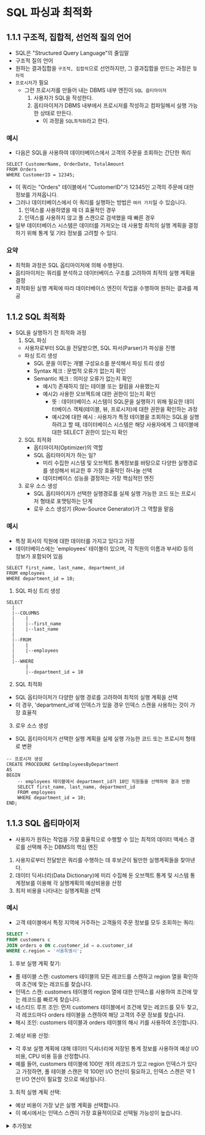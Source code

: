# SQL 파싱과 최적화

## 1.1.1 구조적, 집합적, 선언적 질의 언어

- SQL은 "Structured Query Language"의 줄임말
- 구조적 질의 언어
- 원하는 결과집합을 ```구조적, 집합적```으로 선언하지만, 그 결과집합을 만드는 과정은 ```절차적```
- ```프로시저```가 필요
  - 그런 프로시저를 만들어 내는 DBMS 내부 엔진이 ```SQL 옵티마이저```
    1. 사용자가 SQL을 작성한다.
    2. 옵티마이저가 DBMS 내부에서 프로시저를 작성하고 컴파일해서 실행 가능한 상태로 만든다.
       - 이 과정을 ```SQL최적화```라고 한다.


### 예시
- 다음은 SQL을 사용하여 데이터베이스에서 고객의 주문을 조회하는 간단한 쿼리
```mysql
SELECT CustomerName, OrderDate, TotalAmount
FROM Orders
WHERE CustomerID = 12345;
```
- 이 쿼리는 "Orders" 테이블에서 "CustomerID"가 12345인 고객의 주문에 대한 정보를 가져옵니다. 
- 그러나 데이터베이스에서 이 쿼리를 실행하는 방법은 ```여러 가지```일 수 있습니다.
    1. 인덱스를 사용하였을 때 더 효율적인 경우
    2. 인덱스를 사용하지 않고 풀 스캔으로 검색했을 때 빠른 경우
- 일부 데이터베이스 시스템은 데이터를 가져오는 데 사용할 최적의 실행 계획을 결정하기 위해 통계 및 기타 정보를 고려할 수 있다.

### 요약
- 최적화 과정은 SQL 옵티마이저에 의해 수행된다.
- 옵티마이저는 쿼리를 분석하고 데이터베이스 구조를 고려하여 최적의 실행 계획을 결정
- 최적화된 실행 계획에 따라 데이터베이스 엔진이 작업을 수행하여 원하는 결과를 제공

## 1.1.2 SQL 최적화
- SQL을 실행하기 전 최적화 과정
  1. SQL 파싱
    - 사용자로부터 SQL을 전달받으면, SQL 파서(Parser)가 파싱을 진행
     - 파싱 트리 생성
       - SQL 문을 이루는 개별 구성요소를 분석해서 파싱 트리 생성
       - Syntax 체크 : 문법적 오류가 없는지 확인
       - Semantic 체크 : 의미상 오류가 없는지 확인
         - 예시1) 존재하지 않는 테이블 또는 컬럼을 사용했는지
         - 예시2) 사용한 오브젝트에 대한 권한이 있는지 확인
           - 뜻 : 데이터베이스 시스템이 SQL문을 실행하기 위해 필요한 데이터베이스 객체(테이블, 뷰, 프로시저)에 대한 권한을 확인하는 과정
           - 예시2에 대한 예시 : 사용자가 특정 테이블을 조회하는 SQL을 실행하려고 할 때, 데이터베이스 시스템은 해당 사용자에게 그 테이블에 대한 SELECT 권한이 있는지 확인
  2. SQL 최적화
     - 옵티마이저(Optimizer)의 역할
     - SQL 옵티마이저가 하는 일?
       - 미리 수집한 시스템 및 오브젝트 통계정보를 바탕으로 다양한 실행경로를 생성해서 비교한 후 가장 효율적인 하나늘 선택
       - 데이터베이스 성능을 결정하는 가장 핵심적인 엔진
  3. 로우 소스 생성
     - SQL 옵티마이저가 선택한 실행경로를 실제 실행 가능한 코드 또는 프로시저 형태로 포맷팅하는 단계
     - 로우 소스 생성기 (Row-Source Generator)가 그 역할을 맡음

### 예시
- 특정 회사의 직원에 대한 데이터를 가지고 있다고 가정
- 데이터베이스에는 'employees' 테이블이 있으며, 각 직원의 이름과 부서ID 등의 정보가 포함되어 있음
```mysql
SELECT first_name, last_name, department_id
FROM employees
WHERE department_id = 10;
```
1. SQL 파싱 트리 생성
```text
SELECT
  |
  |--COLUMNS
  |    |
  |    |--first_name
  |    |--last_name
  |
  |--FROM
  |    |
  |    |--employees
  |
  |--WHERE
       |
       |--department_id = 10

```
2. SQL 최적화
- SQL 옵티마이저가 다양한 실행 경로를 고려하여 최적의 실행 계획을 선택
- 이 경우, 'department_id'에 인덱스가 있을 경우 인덱스 스캔을 사용하는 것이 가장 효율적

3. 로우 소스 생성
- SQL 옵티마이저가 선택한 실행 계획을 실제 실행 가능한 코드 또는 프로시저 형태로 변환
```mysql
-- 프로시저 생성
CREATE PROCEDURE GetEmployeesByDepartment
AS
BEGIN
    -- employees 테이블에서 department_id가 10인 직원들을 선택하여 결과 반환
    SELECT first_name, last_name, department_id
    FROM employees
    WHERE department_id = 10;
END;
```

## 1.1.3 SQL 옵티마이저
- 사용자가 원하는 작업을 가장 효율적으로 수행할 수 있는 최적의 데이터 엑세스 경로를 선택해 주는 DBMS의 핵심 엔진
1. 사용자로부터 전달받은 쿼리를 수행하는 데 후보군이 될만한 실행계획들을 찾아낸다.
2. 데이터 딕셔너리(Data Dictionary)에 미리 수집해 둔 오브젝트 통계 및 시스템 통계정보를 이용해 각 실행계획의 예상비용을 산정
3. 최저 비용을 나타내는 실행계획을 선택

### 예시
- 고객 테이블에서 특정 지역에 거주하는 고객들의 주문 정보를 모두 조회하는 쿼리:
```sql
SELECT *
FROM customers c
JOIN orders o ON c.customer_id = o.customer_id
WHERE c.region = '서울특별시';
```
1. 후보 실행 계획 찾기:

- 풀 테이블 스캔: customers 테이블의 모든 레코드를 스캔하고 region 열을 확인하여 조건에 맞는 레코드를 찾습니다.
- 인덱스 스캔: customers 테이블의 region 열에 대한 인덱스를 사용하여 조건에 맞는 레코드를 빠르게 찾습니다.
- 네스티드 루프 조인: 먼저 customers 테이블에서 조건에 맞는 레코드를 모두 찾고, 각 레코드마다 orders 테이블을 스캔하여 해당 고객의 주문 정보를 찾습니다.
- 해시 조인: customers 테이블과 orders 테이블의 해시 키를 사용하여 조인합니다.

2. 예상 비용 산정:
- 각 후보 실행 계획에 대해 데이터 딕셔너리에 저장된 통계 정보를 사용하여 예상 I/O 비용, CPU 비용 등을 산정합니다.
- 예를 들어, customers 테이블에 100만 개의 레코드가 있고 region 인덱스가 있다고 가정하면, 풀 테이블 스캔은 약 100만 I/O 연산이 필요하고, 인덱스 스캔은 약 1만 I/O 연산이 필요할 것으로 예상됩니다.

3. 최적 실행 계획 선택:
- 예상 비용이 가장 낮은 실행 계획을 선택합니다.
- 이 예시에서는 인덱스 스캔이 가장 효율적이므로 선택될 가능성이 높습니다.



<details>
<summary>추가정보</summary>

### 추가 정보
- SQL 옵티마이저를 DBWR, LGWR, PMON, SMON 같은 백그라운드 프로세스로 이해하기 쉽다.
- 서버 프로세스가 SQL을 전달하면, 옵티마이저가 최적화해서 실행계획을 돌려준다고 생각하는 것이다.
- 하지만, 옵티마이저는 별도의 프로세스가 아니라 서버 프로세스가 가진 기능(Function)일 뿐이다.
- SQL 파서와 로우 소스 생성기도 마찬가지다.

#### 추가 정보 설명
- 옵티마이저는 별도의 백그라운드 프로세스가 아니라 데이터베이스 시스템 내부의 일부 기능이다
- 서버 프로세스가 SQL 쿼리를 받으면 옵티마이저가 그 쿼리를 분석하여 가장 효율적인 실행 계획을 결정하고, 이를 서버 프로세스에게 반환한다.
- 따라서 옵티마이저는 서버 프로세스가 가진 기능(Function)으로서 동작하며, 쿼리의 최적화를 담당한다.

#### 서버 프로세스
- 서버 프로세스는 데이터베이스 관리 시스템(DBMS)에서 클라이언트와 상호 작용하여 요청을 처리하는 프로세스입니다. 일반적으로 클라이언트로부터의 요청을 받아들이고, 해당 요청을 처리하기 위해 데이터베이스에 접근하거나 쿼리를 실행하는 등의 작업을 수행합니다.
- 예를 들어, 클라이언트가 SQL 쿼리를 보내면, 해당 쿼리를 수행하고 그 결과를 클라이언트에게 반환하는 역할을 수행합니다. 이러한 프로세스들은 사용자와의 상호작용을 담당하며, 데이터베이스 시스템의 외부와의 통신을 담당합니다.
-
#### 백그라운드 프로세스
- 백그라운드 프로세스(Background Process)는 데이터베이스 관리 시스템(DBMS) 내에서 사용되는 특수한 종류의 프로세스입니다. 이러한 프로세스들은 주로 데이터베이스 시스템의 안정성과 성능을 유지하고 관리하는 역할을 수행합니다. 주로 시스템 또는 보조 작업에 사용됩니다.
- 백그라운드 프로세스들은 사용자가 직접적으로 요청하지 않고도 주기적으로 실행되거나 데이터베이스 시스템이 특정 이벤트를 감지할 때 자동으로 실행됩니다. 이러한 프로세스들은 데이터베이스 시스템의 여러 측면을 관리하며, 주요 백그라운드 프로세스들로는 다음과 같은 것들이 있습니다:
1. DBWR(Database Writer): 데이터베이스 캐시의 변경된 내용을 디스크에 쓰는 역할을 수행합니다.
2. LGWR(Log Writer): 트랜잭션 로그를 디스크에 기록하여 데이터베이스의 일관성과 회복성을 보장합니다.
3. PMON(Process Monitor): 비정상적으로 종료된 사용자 세션을 감지하고, 해당 세션 및 관련 리소스를 정리합니다.
4. SMON(System Monitor): 데이터베이스의 정합성을 유지하고 데이터베이스 관리 작업을 수행합니다. 예를 들어, 불완전한 트랜잭션을 롤백하거나 오브젝트의 정리를 수행합니다.

</details>

